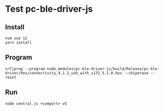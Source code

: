 # Test pc-ble-driver-js

## Install

```shell
nvm use 12
yarn install
```

## Program

```shell
nrfjprog --program node_modules/pc-ble-driver-js/build/Release/pc-ble-driver/hex/connectivity_4.1.2_usb_with_s132_5.1.0.hex --chiperase --reset
```

## Run

```shell
node central.js <comport> v5
```
